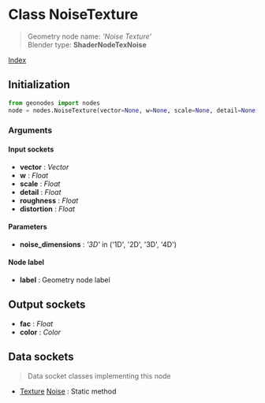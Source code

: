 
# Class NoiseTexture

> Geometry node name: _'Noise Texture'_<br>Blender type:  **ShaderNodeTexNoise**


[Index](/docs/index.md)

## Initialization


```python
from geonodes import nodes
node = nodes.NoiseTexture(vector=None, w=None, scale=None, detail=None, roughness=None, distortion=None, noise_dimensions='3D', label=None)
```


### Arguments


#### Input sockets



- **vector** : _Vector_
- **w** : _Float_
- **scale** : _Float_
- **detail** : _Float_
- **roughness** : _Float_
- **distortion** : _Float_



#### Parameters



- **noise_dimensions** : _'3D'_ in ('1D', '2D', '3D', '4D')



#### Node label



- **label** : Geometry node label



## Output sockets



- **fac** : _Float_
- **color** : _Color_



## Data sockets

> Data socket classes implementing this node




- [Texture](../sockets/Texture.md) [Noise](../sockets/Texture.md#noise) : Static method


